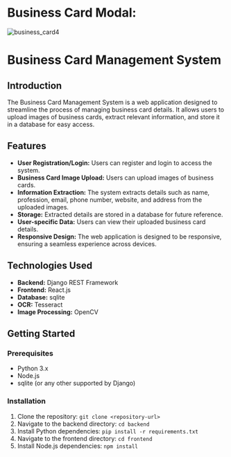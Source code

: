 # Business Card Modal:
![business_card4](https://github.com/MushrafMuhammed/business_card_data_management_application/assets/70097723/c811d337-5ef0-4690-9939-00186b6488cf)


# Business Card Management System

## Introduction
The Business Card Management System is a web application designed to streamline the process of managing business card details. It allows users to upload images of business cards, extract relevant information, and store it in a database for easy access.

## Features
- **User Registration/Login:** Users can register and login to access the system.
- **Business Card Image Upload:** Users can upload images of business cards.
- **Information Extraction:** The system extracts details such as name, profession, email, phone number, website, and address from the uploaded images.
- **Storage:** Extracted details are stored in a database for future reference.
- **User-specific Data:** Users can view their uploaded business card details.
- **Responsive Design:** The web application is designed to be responsive, ensuring a seamless experience across devices.

## Technologies Used
- **Backend:** Django REST Framework
- **Frontend:** React.js
- **Database:** sqlite
- **OCR:** Tesseract
- **Image Processing:** OpenCV

## Getting Started
### Prerequisites
- Python 3.x
- Node.js
- sqlite (or any other supported by Django)

### Installation
1. Clone the repository: `git clone <repository-url>`
2. Navigate to the backend directory: `cd backend`
3. Install Python dependencies: `pip install -r requirements.txt`
4. Navigate to the frontend directory: `cd frontend`
5. Install Node.js dependencies: `npm install`
